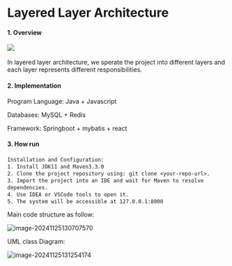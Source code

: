 # Layered Layer Architecture

#### 1. Overview

![](..\..\images\Snipaste_2024-11-25_12-49-18.png)

In layered layer architecture, we sperate the project into different layers and each layer represents different responsibilities.

#### 2. Implementation

Program Language: Java + Javascript

Databases: MySQL + Redis

Framework: Springboot + mybatis + react

#### 3. How run

```
Installation and Configuration:
1. Install JDK11 and Maven3.3.0
2. Clone the project repository using: git clone <your-repo-url>.
3. Import the project into an IDE and wait for Maven to resolve dependencies.
4. Use IDEA or VSCode tools to open it.
5. The system will be accessible at 127.0.0.1:8000
```

Main code structure as follow:

![image-20241125130707570](..\..\images\image-20241125130707570.png)

UML class Diagram:

![image-20241125131254174](..\..\images\image-20241125131254174.png)

